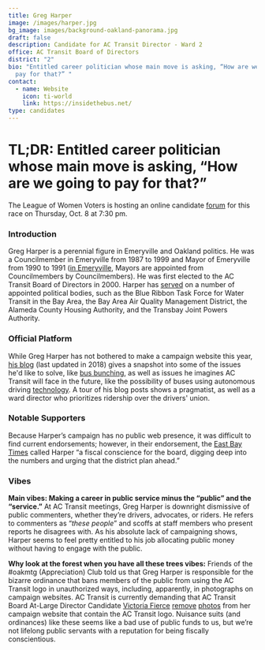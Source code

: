 ```yaml
---
title: Greg Harper
image: /images/harper.jpg
bg_image: images/background-oakland-panorama.jpg
draft: false
description: Candidate for AC Transit Director - Ward 2
office: AC Transit Board of Directors
district: "2"
bio: "Entitled career politician whose main move is asking, “How are we going to
  pay for that?” "
contact:
  - name: Website
    icon: ti-world
    link: https://insidethebus.net/
type: candidates
---
```

# TL;DR: Entitled career politician whose main move is asking, “How are we going to pay for that?”

The League of Women Voters is hosting an online candidate [forum](https://tinyurl.com/yxtwugef) for this race on Thursday, Oct. 8 at 7:30 pm.

### Introduction

Greg Harper is a perennial figure in Emeryville and Oakland politics. He was a Councilmember in Emeryville from 1987 to 1999 and Mayor of Emeryville from 1990 to 1991 ([in Emeryville](http://emeryvilletattler.blogspot.com/2011/12/how-emeryvilles-mayor-is-appointed.html), Mayors are appointed from Councilmembers by Councilmembers). He was first elected to the AC Transit Board of Directors in 2000. Harper has [served](http://www.actransit.org/about-us/board-of-directors/greg-harper/) on a number of appointed political bodies, such as the Blue Ribbon Task Force for Water Transit in the Bay Area, the Bay Area Air Quality Management District, the Alameda County Housing Authority, and the Transbay Joint Powers Authority.

### Official Platform

While Greg Harper has not bothered to make a campaign website this year, [his blog](https://insidethebus.net/) (last updated in 2018) gives a snapshot into some of the issues he'd like to solve, like [bus bunching](https://insidethebus.net/2016/09/22/for-the-transit-nerd-corner/), as well as issues he imagines AC Transit will face in the future, like the possibility of buses using autonomous driving [technology](https://insidethebus.net/2016/10/24/the-elephant-in-acs-board-room/). A tour of his blog posts shows a pragmatist, as well as a ward director who prioritizes ridership over the drivers' union.

### Notable Supporters

Because Harper’s campaign has no public web presence, it was difficult to find current endorsements; however, in their endorsement, the [East Bay Times](https://www.eastbaytimes.com/2020/09/16/editorial-keep-experienced-ac-transit-leaders-to-handle-covid-crisis/) called Harper “a fiscal conscience for the board, digging deep into the numbers and urging that the district plan ahead.”

### Vibes

**Main vibes: Making a career in public service minus the “public” and the “service.”** At AC Transit meetings, Greg Harper is downright dismissive of public commenters, whether they’re drivers, advocates, or riders. He refers to commenters as “*these people*” and scoffs at staff members who present reports he disagrees with. As his absolute lack of campaigning shows, Harper seems to feel pretty entitled to his job allocating public money without having to engage with the public.

**Why look at the forest when you have all these trees vibes:** Friends of the #oakmtg (Appreciation) Club told us that Greg Harper is responsible for the bizarre ordinance that bans members of the public from using the AC Transit logo in unauthorized ways, including, apparently, in photographs on campaign websites. AC Transit is currently demanding that AC Transit Board At-Large Director Candidate [Victoria Fierce](https://www.oakmtg.club/candidates/victoria-fierce/) [remove](https://pubcit.typepad.com/clpblog/2020/09/bay-area-transit-district-attacks-candidate-for-showing-its-logo.html) [photos](https://pubcit.typepad.com/clpblog/2020/09/ac-transit-counsel-goes-from-bad-to-worse.html) from her campaign website that contain the AC Transit logo. Nuisance suits (and ordinances) like these seems like a bad use of public funds to us, but we’re not lifelong public servants with a reputation for being fiscally conscientious.
